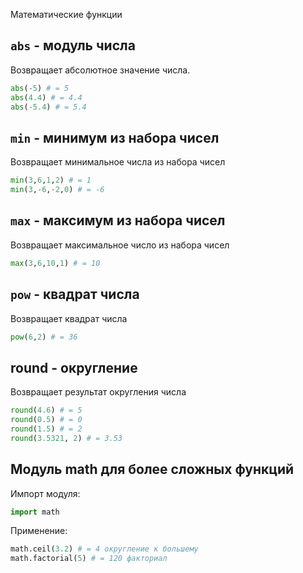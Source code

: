 Математические функции

## `abs` - модуль числа
Возвращает абсолютное значение числа.

```python
abs(-5) # = 5
abs(4.4) # = 4.4
abs(-5.4) # = 5.4
```

## `min` - минимум из набора чисел
Возвращает минимальное числа из набора чисел

```python
min(3,6,1,2) # = 1
min(3,-6,-2,0) # = -6
```

## `max` - максимум из набора чисел
Возвращает максимальное число из набора чисел

```python
max(3,6,10,1) # = 10
```

## `pow` - квадрат числа
Возвращает квадрат числа

```python
pow(6,2) # = 36
```

## round - округление
Возвращает результат округления числа

```python
round(4.6) # = 5
round(0.5) # = 0
round(1.5) # = 2
round(3.5321, 2) # = 3.53
```

## Модуль math для более сложных функций
Импорт модуля:

```python
import math
```

Применение:
```python
math.ceil(3.2) # = 4 округление к большему
math.factorial(5) # = 120 факториал
```
